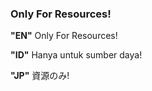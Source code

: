 ### Only For Resources!

**"EN"**
Only For Resources!

**"ID"**
Hanya untuk sumber daya!

**"JP"**
資源のみ!

<br />
